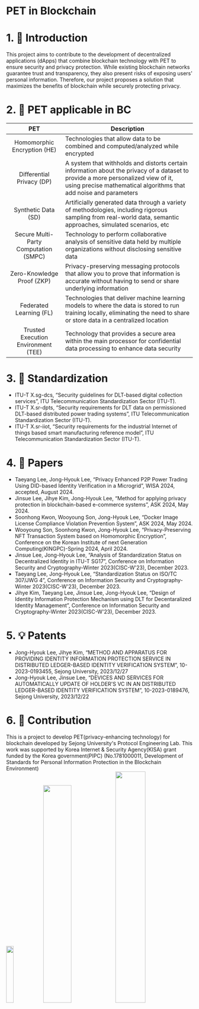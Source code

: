 # PET in Blockchain
# 1. :dizzy: Introduction
This project aims to contribute to the development of decentralized applications (dApps) that combine blockchain technology with PET to ensure security and privacy protection. While existing blockchain networks guarantee trust and transparency, they also present risks of exposing users' personal information. Therefore, our project proposes a solution that maximizes the benefits of blockchain while securely protecting privacy.

# 2. :pushpin: PET applicable in BC
|  PET   | Description                                                                                                                                                                                                                |
| :--------: | -----------------------------------------------------------------------------------------------------------------------------------------------------------------------------------------------------------------------|
| Homomorphic Encryption (HE) | Technologies that allow data to be combined and computed/analyzed while encrypted                                                                                                                     |
| Differential Privacy (DP) | A system that withholds and distorts certain information about the privacy of a dataset to provide a more personalized view of it, using precise mathematical algorithms that add noise and parameters  |
| Synthetic Data (SD) | Artificially generated data through a variety of methodologies, including rigorous sampling from real-world data, semantic approaches, simulated scenarios, etc                                               |
| Secure Multi-Party Computation (SMPC) | Technology to perform collaborative analysis of sensitive data held by multiple organizations without disclosing sensitive data                                                             |
| Zero-Knowledge Proof (ZKP) | Privacy-preserving messaging protocols that allow you to prove that information is accurate without having to send or share underlying information                                                     |
| Federated Learning (FL) | Technologies that deliver machine learning models to where the data is stored to run training locally, eliminating the need to share or store data in a centralized location                              |
| Trusted Execution Environment (TEE) | Technology that provides a secure area within the main processor for confidential data processing to enhance data security                                                                    |


# 3. :book: Standardization
- ITU-T X.sg-dcs, “Security guidelines for DLT-based digital collection services”, ITU Telecommunication Standardization Sector (ITU-T).
- ITU-T X.sr-dpts, “Security requirements for DLT data on permissioned DLT-based distributed power trading systems”, ITU Telecommunication Standardization Sector (ITU-T).
- ITU-T X.sr-iiot, “Security requirements for the industrial Internet of things based smart manufacturing reference model”, ITU Telecommunication Standardization Sector (ITU-T).

# 4. :newspaper: Papers
- Taeyang Lee, Jong-Hyouk Lee, “Privacy Enhanced P2P Power Trading Using DID-based Identity Verification in a Microgrid”, WISA 2024, accepted, August 2024.
- Jinsue Lee, Jihye Kim, Jong-Hyouk Lee, “Method for applying privacy protection in blockchain-based e-commerce systems”, ASK 2024, May 2024.
- Soonhong Kwon, Wooyoung Son, Jong-Hyouk Lee, “Docker Image License Compliance Violation Prevention System”, ASK 2024, May 2024.
- Wooyoung Son, Soonhong Kwon, Jong-Hyouk Lee, “Privacy-Preserving NFT Transaction System based on Homomorphic Encryption”, Conference on the Korean Institute of next Generation Computing(KINGPC)-Spring 2024, April 2024.
- Jinsue Lee, Jong-Hyouk Lee, “Analysis of Standardization Status on Decentralized Identity in ITU-T SG17”, Conference on Information Security and Cryptography-Winter 2023(CISC-W'23), December 2023.
- Taeyang Lee, Jong-Hyouk Lee, “Standardization Status on ISO/TC 307/JWG 4”, Conference on Information Security and Cryptography-Winter 2023(CISC-W'23), December 2023.
- Jihye Kim, Taeyang Lee, Jinsue Lee, Jong-Hyouk Lee, “Design of Identity Information Protection Mechanism using DLT for Decentaralized Identity Management”, Conference on Information Security and Cryptography-Winter 2023(CISC-W'23), December 2023.

# 5. :bulb: Patents
- Jong-Hyouk Lee, Jihye Kim, “METHOD AND APPARATUS FOR PROVIDING IDENTITY INFORMATION PROTECTION SERVICE IN DISTRIBUTED LEDGER-BASED IDENTITY VERIFICATION SYSTEM”, 10-2023-0193455, Sejong University, 2023/12/27
- Jong-Hyouk Lee, Jinsue Lee, “DEVICES AND SERVICES FOR AUTOMATICALLY UPDATE OF HOLDER'S VC IN AN DISTRIBUTED LEDGER-BASED IDENTITY VERIFICATION SYSTEM”, 10-2023-0189476, Sejong University, 2023/12/22

# 6. :office: Contribution
This is a project to develop PET(privacy-enhancing technology) for blockchain developed by Sejong University's Protocol Engineering Lab.
This work was supported by Korea Internet & Security Agency(KISA) grant funded by the Korea government(PIPC) (No.1781000011, Development of Standards for Personal Information Protection in the Blockchain Environment)
<br/>
<img src="https://github.com/user-attachments/assets/7846f755-3b17-4956-86d2-ad41789e392f" width="19.8%"><img src="https://github.com/user-attachments/assets/bcf4117f-a5c5-424c-80ff-3fa2910496bc" width="38.8%"><img src="https://github.com/user-attachments/assets/23542b6c-b411-4b97-b647-0a3c25fc2eb4" width="40%">

